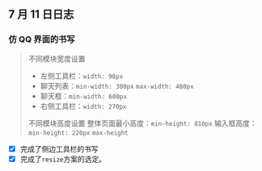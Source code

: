 ## 7 月 11 日日志

### 仿 QQ 界面的书写

> 不同模块宽度设置
>
> - 左侧工具栏：`width: 90px`
> - 聊天列表：`min-width: 300px` `max-width: 480px`
> - 聊天框：`min-width: 600px`
> - 右侧工具栏：`width: 270px`
>
> 不同模块高度设置
> 整体页面最小高度：`min-height: 810px`
> 输入框高度：`min-height: 220px` `max-height`

- [x] 完成了侧边工具栏的书写
- [x] 完成了`resize`方案的选定。
